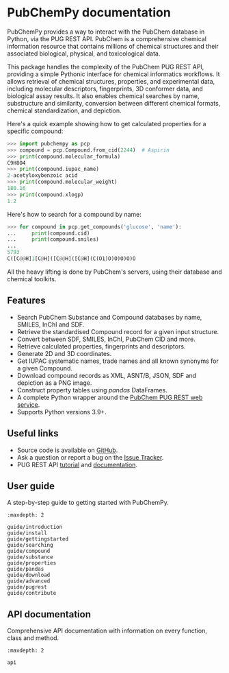 # PubChemPy documentation

PubChemPy provides a way to interact with the PubChem database in Python, via the PUG REST API. PubChem is a comprehensive chemical information resource that contains millions of chemical structures and their associated biological, physical, and toxicological data.

This package handles the complexity of the PubChem PUG REST API, providing a simple Pythonic interface for chemical informatics workflows. It allows retrieval of chemical structures, properties, and experimental data, including molecular descriptors, fingerprints, 3D conformer data, and biological assay results. It also enables chemical searches by name, substructure and similarity, conversion between different chemical formats, chemical standardization, and depiction.

Here's a quick example showing how to get calculated properties for a specific compound:

```python
>>> import pubchempy as pcp
>>> compound = pcp.Compound.from_cid(2244)  # Aspirin
>>> print(compound.molecular_formula)
C9H8O4
>>> print(compound.iupac_name)
2-acetyloxybenzoic acid
>>> print(compound.molecular_weight)
180.16
>>> print(compound.xlogp)
1.2
```

Here's how to search for a compound by name:

```python
>>> for compound in pcp.get_compounds('glucose', 'name'):
...     print(compound.cid)
...     print(compound.smiles)
...
5793
C([C@@H]1[C@H]([C@@H]([C@H](C(O1)O)O)O)O)O
```

All the heavy lifting is done by PubChem's servers, using their database and chemical toolkits.

## Features

- Search PubChem Substance and Compound databases by name, SMILES, InChI and SDF.
- Retrieve the standardised Compound record for a given input structure.
- Convert between SDF, SMILES, InChI, PubChem CID and more.
- Retrieve calculated properties, fingerprints and descriptors.
- Generate 2D and 3D coordinates.
- Get IUPAC systematic names, trade names and all known synonyms for a given Compound.
- Download compound records as XML, ASNT/B, JSON, SDF and depiction as a PNG image.
- Construct property tables using *pandas* DataFrames.
- A complete Python wrapper around the [PubChem PUG REST web service].
- Supports Python versions 3.9+.

## Useful links

- Source code is available on [GitHub].
- Ask a question or report a bug on the [Issue Tracker].
- PUG REST API [tutorial] and [documentation].

## User guide

A step-by-step guide to getting started with PubChemPy.

```{toctree}
:maxdepth: 2

guide/introduction
guide/install
guide/gettingstarted
guide/searching
guide/compound
guide/substance
guide/properties
guide/pandas
guide/download
guide/advanced
guide/pugrest
guide/contribute
```

## API documentation

Comprehensive API documentation with information on every function, class and method.

```{toctree}
:maxdepth: 2

api
```

[documentation]: https://pubchem.ncbi.nlm.nih.gov/docs/pug-rest
[GitHub]: https://github.com/mcs07/PubChemPy
[Issue Tracker]: https://github.com/mcs07/PubChemPy/issues
[PubChem PUG REST web service]: https://pubchem.ncbi.nlm.nih.gov/docs/pug-rest
[tutorial]: https://pubchem.ncbi.nlm.nih.gov/docs/pug-rest-tutorial
